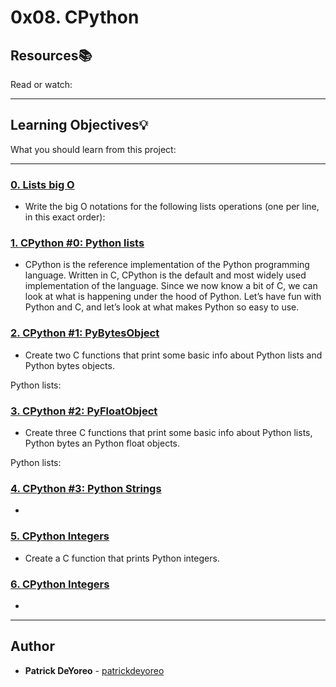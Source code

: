 # 0x08. CPython

## Resources:books:
Read or watch:

---
## Learning Objectives:bulb:
What you should learn from this project:

---

### [0. Lists big O](./0-python_lists_bigO)
* Write the big O notations for the following lists operations (one per line, in this exact order):


### [1. CPython #0: Python lists](./1-python.c)
* CPython is the reference implementation of the Python programming language. Written in C, CPython is the default and most widely used implementation of the language.
Since we now know a bit of C, we can look at what is happening under the hood of Python. Let’s have fun with Python and C, and let’s look at what makes Python so easy to use.


### [2. CPython #1: PyBytesObject](./2-python.c)
* Create two C functions that print some basic info about Python lists and Python bytes objects.



Python lists:


### [3. CPython #2: PyFloatObject](./3-python.c)
* Create three C functions that print some basic info about Python lists, Python bytes an Python float objects.



Python lists:


### [4. CPython #3: Python Strings](./4-python.c)
* 



### [5. CPython Integers](./5-python.c)
* Create a C function that prints Python integers.


### [6. CPython Integers](./100-python.c)
* 


---

## Author
* **Patrick DeYoreo** - [patrickdeyoreo](github.com/patrickdeyoreo)